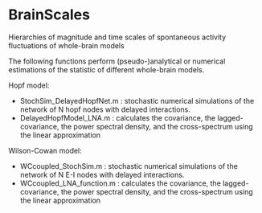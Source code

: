 # BrainScales
Hierarchies of magnitude and time scales of spontaneous activity fluctuations of whole-brain models

The following functions perform (pseudo-)analytical or numerical estimations of the statistic of different whole-brain models.

Hopf model:

- StochSim_DelayedHopfNet.m : stochastic numerical simulations of the network of N hopf nodes with delayed interactions.
- DelayedHopfModel_LNA.m :  calculates the covariance, the lagged-covariance, the power spectral density, and the cross-spectrum using the linear approximation

Wilson-Cowan model:

- WCcoupled_StochSim.m : stochastic numerical simulations of the network of N E-I nodes with delayed interactions.
- WCcoupled_LNA_function.m :  calculates the covariance, the lagged-covariance, the power spectral density, and the cross-spectrum using the linear approximation

